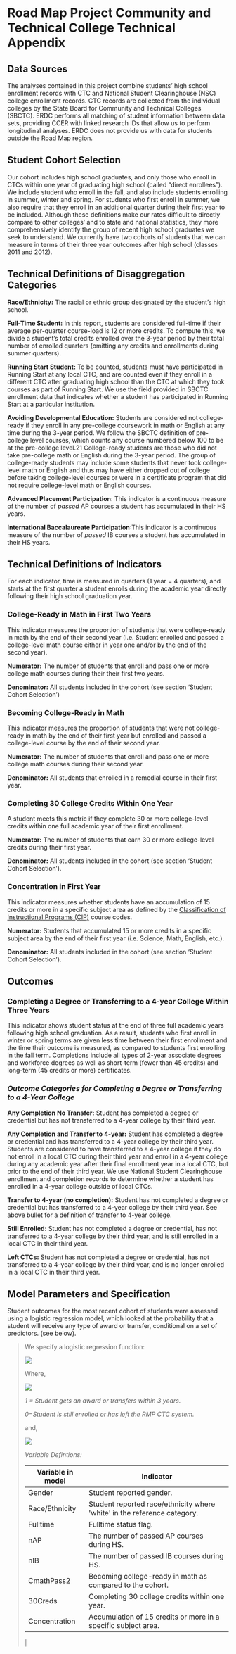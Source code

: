 # Road Map Project Community and Technical College Technical Appendix

## Data Sources
The analyses contained in this project combine students’ high school enrollment records with CTC and National Student Clearinghouse (NSC) college enrollment records. CTC records are collected from the individual colleges by the State Board for Community and Technical Colleges (SBCTC). ERDC performs all matching of student information between data sets, providing CCER with linked research IDs that allow us to perform longitudinal analyses. ERDC does not provide us with data for students outside the Road Map region.

## Student Cohort Selection
Our cohort includes high school graduates, and only those who enroll in CTCs within one year of graduating high school (called “direct enrollees”). We include student who enroll in the fall, and also include students enrolling in summer, winter and spring. For students who first enroll in summer, we also require that they enroll in an additional quarter during their first year to be included. Although these definitions make our rates difficult to directly compare to other colleges’ and to state and national statistics, they more comprehensively identify the group of recent high school graduates we seek to understand. We currently have two cohorts of students that we can measure in terms of their three year outcomes after high school (classes 2011 and 2012).
## Technical Definitions of Disaggregation Categories
**Race/Ethnicity:** The racial or ethnic group designated by the student’s high school.

**Full-Time Student:** In this report, students are considered full-time if their average per-quarter course-load is 12 or more credits. To compute this, we divide a student’s total credits enrolled over the 3-year period by their total number of enrolled quarters (omitting any credits and enrollments during summer quarters).

**Running Start Student:** To be counted, students must have participated in Running Start at any local CTC, and are counted even if they enroll in a different CTC after graduating high school than the CTC at which they took courses as part of Running Start. We use the field provided in SBCTC enrollment data that indicates whether a student has participated in Running Start at a particular institution.

**Avoiding Developmental Education:** Students are considered not college-ready if they enroll in any pre-college coursework in math or English at any time during the 3-year period. We follow the SBCTC definition of pre-college level courses, which counts any course numbered below 100 to be at the pre-college level.21 College-ready students are those who did not take pre-college math or English during the 3-year period. The group of college-ready students may include some students that never took college-level math or English and thus may have either dropped out of college before taking college-level courses or were in a certificate program that did not require college-level math or English courses.

**Advanced Placement Participation**: This indicator is a continuous measure of the number of *passed* AP courses a student has accumulated in their HS years.

**International Baccalaureate Participation**:This indicator is a continuous measure of the number of *passed* IB courses a student has accumulated in their HS years.

## Technical Definitions of Indicators
For each indicator, time is measured in quarters (1 year = 4 quarters), and starts at the first quarter a student enrolls during the academic year directly following their high school graduation year.

### **College-Ready in Math in First Two Years**
This indicator measures the proportion of students that were college-ready in math by the end of their second year (i.e. Student enrolled and passed a college-level math course either in year one and/or by the end of the second year).

**Numerator:** The number of students that enroll and pass one or more college math courses during their their first two years.

**Denominator:** All students included in the cohort (see section ‘Student Cohort Selection’)

### **Becoming College-Ready in Math**
This indicator measures the proportion of students that were not college-ready in math by the end of their first year but enrolled and passed a college-level course by the end of their second year.

**Numerator:** The number of students that enroll and pass one or more college math courses during their second year.

**Denominator:** All students that enrolled in a remedial course in their first year.

### **Completing 30 College Credits Within One Year** 
A student meets this metric if they complete 30 or more college-level credits within one full academic year of their first enrollment.

**Numerator:** The number of students that earn 30 or more college-level credits during their first year.

**Denominator:** All students included in the cohort (see section ‘Student Cohort Selection’).

### **Concentration in First Year**
This indicator measures whether students have an accumulation of 15 credits or more in a specific subject area as defined by the [Classification of Instructional Programs (CIP)](https://www.sbctc.edu/colleges-staff/data-services/coding-and-reporting-guidelines.aspx) course codes.

**Numerator:** Students that accumulated 15 or more credits in a specific subject area by the end of their first year (i.e. Science, Math, English, etc.).

**Denominator:** All students included in the cohort (see section ‘Student Cohort Selection’).

## Outcomes
### Completing a Degree or Transferring to a 4-year College Within Three Years
This indicator shows student status at the end of three full academic years following high school graduation. As a
result, students who first enroll in winter or spring terms are given less time between their first
enrollment and the time their outcome is measured, as compared to students first enrolling in the fall term.
Completions include all types of 2-year associate degrees and workforce degrees as well as short-term (fewer than 45
credits) and long-term (45 credits or more) certificates.

### *Outcome Categories for Completing a Degree or Transferring to a 4-Year College*
**Any Completion No Transfer:** Student has completed a degree or credential but has not transferred to a
4-year college by their third year.

**Any Completion and Transfer to 4-year:** Student has completed a degree or credential and has transferred
to a 4-year college by their third year. Students are considered to have transferred to a 4-year college if they
do not enroll in a local CTC during their third year and enroll in a 4-year college during any academic year
after their final enrollment year in a local CTC, but prior to the end of their third year. We use National
Student Clearinghouse enrollment and completion records to determine whether a student has enrolled in
a 4-year college outside of local CTCs.

**Transfer to 4-year (no completion):** Student has not completed a degree or credential but has transferred
to a 4-year college by their third year. See above bullet for a definition of transfer to 4-year college.

**Still Enrolled:** Student has not completed a degree or credential, has not transferred to a 4-year college by
their third year, and is still enrolled in a local CTC in their third year.

**Left CTCs:** Student has not completed a degree or credential, has not transferred to a 4-year college by
their third year, and is no longer enrolled in a local CTC in their third year.

## Model Parameters and Specification
Student outcomes for the most recent cohort of students were assessed using a logistic regression model, which looked at the probability that a student will receive any type of award or transfer, conditional on a set of predictors. (see below).

> We specify a logistic regression function:
>
> ![](img/CodeCogsEqnA.gif)
>
> Where,
>
> ![](img/CodeCogsEqnB.gif)
>
> *1 = Student gets an award or transfers within 3 years.*
> 
> *0=Student is still enrolled or has left the RMP CTC system.*
>
> and,
> 
> ![](img/CodeCogsEqn.gif)
> 
> *Variable Defintions:*
> 
> | Variable in model | Indicator |
> |------------------ |-----------|
> | Gender            | Student reported gender.|
> |Race/Ethnicity     | Student reported race/ethnicity where 'white' in the reference category. |
> | Fulltime        | Fulltime status flag. |
> | nAP             | The number of passed AP courses during HS. |
> | nIB             | The number of passed IB courses during HS. |
> | CmathPass2      | Becoming college-ready in math as compared to the cohort. |
> | 30Creds         | Completing 30 college credits within one year. |
> | Concentration   | Accumulation of 15 credits or more in a specific subject area. |
> |

